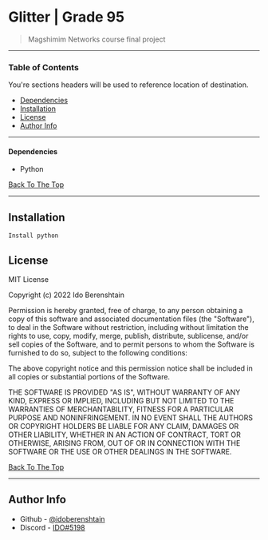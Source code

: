 # Glitter | Grade 95

> Magshimim Networks course final project

---

### Table of Contents

You're sections headers will be used to reference location of destination.

- [Dependencies](#Dependencies-to-use)
- [Installation](#Installation)
- [License](#license)
- [Author Info](#author-info)

---

#### Dependencies

- Python

[Back To The Top](#read-me-template)

---

## Installation

    Install python

## License

MIT License

Copyright (c) 2022 Ido Berenshtain

Permission is hereby granted, free of charge, to any person obtaining a copy
of this software and associated documentation files (the "Software"), to deal
in the Software without restriction, including without limitation the rights
to use, copy, modify, merge, publish, distribute, sublicense, and/or sell
copies of the Software, and to permit persons to whom the Software is
furnished to do so, subject to the following conditions:

The above copyright notice and this permission notice shall be included in all
copies or substantial portions of the Software.

THE SOFTWARE IS PROVIDED "AS IS", WITHOUT WARRANTY OF ANY KIND, EXPRESS OR
IMPLIED, INCLUDING BUT NOT LIMITED TO THE WARRANTIES OF MERCHANTABILITY,
FITNESS FOR A PARTICULAR PURPOSE AND NONINFRINGEMENT. IN NO EVENT SHALL THE
AUTHORS OR COPYRIGHT HOLDERS BE LIABLE FOR ANY CLAIM, DAMAGES OR OTHER
LIABILITY, WHETHER IN AN ACTION OF CONTRACT, TORT OR OTHERWISE, ARISING FROM,
OUT OF OR IN CONNECTION WITH THE SOFTWARE OR THE USE OR OTHER DEALINGS IN THE
SOFTWARE.

[Back To The Top](#read-me-template)

---

## Author Info

- Github - [@idoberenshtain](https://github.com/idoberenshtain)
- Discord - [IDO#5198](https://discord.com/users/730887641016434808)
